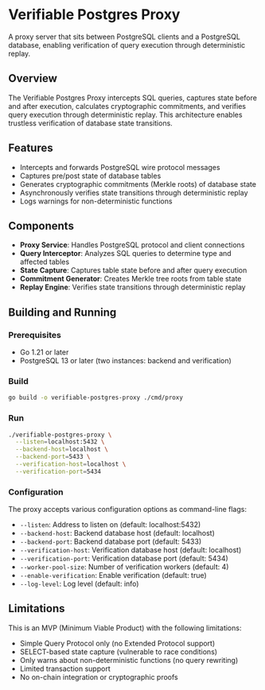 # Verifiable Postgres Proxy

A proxy server that sits between PostgreSQL clients and a PostgreSQL database, enabling verification of query execution through deterministic replay.

## Overview

The Verifiable Postgres Proxy intercepts SQL queries, captures state before and after execution, calculates cryptographic commitments, and verifies query execution through deterministic replay. This architecture enables trustless verification of database state transitions.

## Features

- Intercepts and forwards PostgreSQL wire protocol messages
- Captures pre/post state of database tables
- Generates cryptographic commitments (Merkle roots) of database state
- Asynchronously verifies state transitions through deterministic replay
- Logs warnings for non-deterministic functions

## Components

- **Proxy Service**: Handles PostgreSQL protocol and client connections
- **Query Interceptor**: Analyzes SQL queries to determine type and affected tables
- **State Capture**: Captures table state before and after query execution
- **Commitment Generator**: Creates Merkle tree roots from table state
- **Replay Engine**: Verifies state transitions through deterministic replay

## Building and Running

### Prerequisites

- Go 1.21 or later
- PostgreSQL 13 or later (two instances: backend and verification)

### Build

```bash
go build -o verifiable-postgres-proxy ./cmd/proxy
```

### Run

```bash
./verifiable-postgres-proxy \
  --listen=localhost:5432 \
  --backend-host=localhost \
  --backend-port=5433 \
  --verification-host=localhost \
  --verification-port=5434
```

### Configuration

The proxy accepts various configuration options as command-line flags:

- `--listen`: Address to listen on (default: localhost:5432)
- `--backend-host`: Backend database host (default: localhost)
- `--backend-port`: Backend database port (default: 5433)
- `--verification-host`: Verification database host (default: localhost)
- `--verification-port`: Verification database port (default: 5434)
- `--worker-pool-size`: Number of verification workers (default: 4)
- `--enable-verification`: Enable verification (default: true)
- `--log-level`: Log level (default: info)

## Limitations

This is an MVP (Minimum Viable Product) with the following limitations:

- Simple Query Protocol only (no Extended Protocol support)
- SELECT-based state capture (vulnerable to race conditions)
- Only warns about non-deterministic functions (no query rewriting)
- Limited transaction support
- No on-chain integration or cryptographic proofs